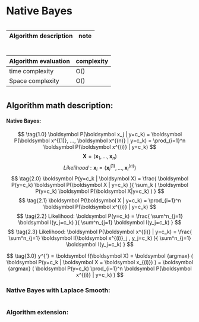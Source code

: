 # Native Bayes
```
```

Algorithm description|note
:--|:--

#
Algorithm evaluation|complexity
:--|:--
time complexity|O()
Space complexity|O()
#
## Algorithm math description:
#### Native Bayes:
$$
\tag{1.0}
\boldsymbol P(\boldsymbol x_j | y=c_k) =
\boldsymbol P(\boldsymbol x^{(1)}, ..., \boldsymbol x^{(n)} | y=c_k) =
\prod_{i=1}^n \boldsymbol P(\boldsymbol x^{(i)} | y=c_k)
$$
$$
\tag{1.1}
\boldsymbol X = (\boldsymbol x_1, ..., \boldsymbol x_n)
$$
$$
\tag{1.2}
Likelihood:
\boldsymbol x_i = (\boldsymbol x^{(1)}_i, ..., \boldsymbol x^{(n)}_i)
$$
$$
\tag{2.0}
\boldsymbol P(y=c_k | \boldsymbol X) =
\frac{
    \boldsymbol P(y=c_k)
    \boldsymbol P(\boldsymbol X | y=c_k)
}{
    \sum_k (
        \boldsymbol P(y=c_k)
        \boldsymbol P(\boldsymbol X|y=c_k)
    )
}
$$
$$
\tag{2.1}
\boldsymbol P(\boldsymbol X | y=c_k) =
\prod_{i=1}^n \boldsymbol P(\boldsymbol x^{(i)} | y=c_k)
$$
$$
\tag{2.2}
Likelihood:
\boldsymbol P(y=c_k) =
\frac{
    \sum^n_{j=1} \boldsymbol I(y_j=c_k)
}{
    \sum^n_{j=1} \boldsymbol I(y_j=c_k)
}
$$
$$
\tag{2.3}
Likelihood:
\boldsymbol P(\boldsymbol x^{(i)} | y=c_k) =
\frac{
    \sum^n_{j=1} \boldsymbol I(\boldsymbol x^{(i)}_j , y_j=c_k)
}{
    \sum^n_{j=1} \boldsymbol I(y_j=c_k)
}
$$

$$
\tag{3.0}
y^{'} = \boldsymbol f(\boldsymbol X)
= \boldsymbol {argmax} (
    \boldsymbol P(y=c_k | \boldsymbol X = \boldsymbol x_{(i)})
)
= \boldsymbol {argmax} (
    \boldsymbol P(y=c_k) \prod_{i=1}^n
    \boldsymbol P(\boldsymbol x^{(i)} | y=c_k)
)
$$
### Native Bayes with Laplace Smooth:
#
### Algorithm extension:
